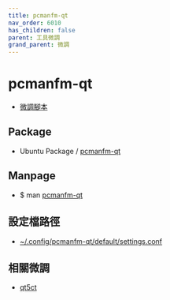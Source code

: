 ```yaml
---
title: pcmanfm-qt
nav_order: 6010
has_children: false
parent: 工具微調
grand_parent: 微調
---
```




# pcmanfm-qt

* [微調腳本](https://github.com/samwhelp/note-about-ubuntu/tree/gh-pages/_demo/adjustment/tool/pcmanfm-qt)


## Package

* Ubuntu Package / [pcmanfm-qt](https://packages.ubuntu.com/jammy/pcmanfm-qt)


## Manpage

* $ man [pcmanfm-qt](http://manpages.ubuntu.com/manpages/jammy/en/man1/pcmanfm-qt.1.html)


## 設定檔路徑

* [~/.config/pcmanfm-qt/default/settings.conf](https://github.com/samwhelp/note-about-ubuntu/blob/gh-pages/_demo/adjustment/tool/pcmanfm-qt/config/pcmanfm-qt/default/settings.conf)


## 相關微調

* [qt5ct](https://samwhelp.github.io/note-about-ubuntu/read/adjustment/env/qt5ct.html)
